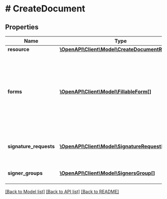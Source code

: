 # # CreateDocument

## Properties

Name | Type | Description | Notes
------------ | ------------- | ------------- | -------------
**resource** | [**\OpenAPI\Client\Model\CreateDocumentResource**](CreateDocumentResource.md) |  | [optional] 
**forms** | [**\OpenAPI\Client\Model\FillableForm[]**](FillableForm.md) | The fillable elements of the document. Use the type field to identify textual fillable field and signature fields. | [optional] 
**signature_requests** | [**\OpenAPI\Client\Model\SignatureRequest[]**](SignatureRequest.md) | The list of signature request of the document. | [optional] 
**signer_groups** | [**\OpenAPI\Client\Model\SignersGroup[]**](SignersGroup.md) | The sign plan for the document | [optional] 

[[Back to Model list]](../../README.md#documentation-for-models) [[Back to API list]](../../README.md#documentation-for-api-endpoints) [[Back to README]](../../README.md)


